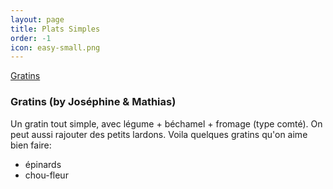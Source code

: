 ```yaml
---
layout: page
title: Plats Simples
order: -1
icon: easy-small.png
---
```


[Gratins](/platssimples#gratins)

### <a name="gratins"></a> Gratins (by Joséphine & Mathias)

Un gratin tout simple, avec légume + béchamel + fromage (type comté).  On peut
aussi rajouter des petits lardons.  Voila quelques gratins qu'on aime
bien faire:

- épinards
- chou-fleur

